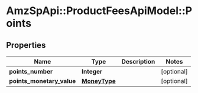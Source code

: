 # AmzSpApi::ProductFeesApiModel::Points

## Properties
Name | Type | Description | Notes
------------ | ------------- | ------------- | -------------
**points_number** | **Integer** |  | [optional] 
**points_monetary_value** | [**MoneyType**](MoneyType.md) |  | [optional] 

